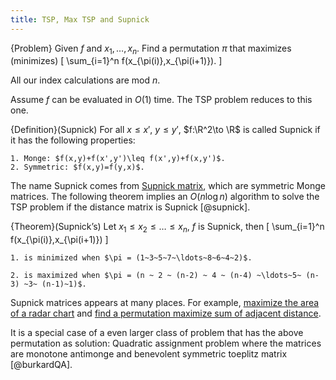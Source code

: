 ```yaml
---
title: TSP, Max TSP and Supnick
---
```


{Problem}
    Given $f$ and $x_1,\ldots,x_n$. Find a permutation $\pi$ that maximizes (minimizes)
    \[
    \sum_{i=1}^n f(x_{\pi(i)},x_{\pi(i+1)}).
    \]

All our index calculations are mod $n$.

Assume $f$ can be evaluated in $O(1)$ time. The TSP problem reduces to this one.

{Definition}(Supnick)
    For all $x\leq x'$, $y\leq y'$, $f:\R^2\to \R$ is called Supnick if it has the following properties:

    1. Monge: $f(x,y)+f(x',y')\leq f(x',y)+f(x,y')$.
    2. Symmetric: $f(x,y)=f(y,x)$.

The name Supnick comes from [Supnick matrix](http://en.wikipedia.org/wiki/Supnick_matrix), which are symmetric Monge matrices. The following theorem implies an $O(n\log n)$ algorithm to solve the TSP problem if the distance matrix is Supnick [@supnick].

{Theorem}(Supnick’s)
    Let $x_1\leq x_2 \leq \ldots \leq x_n$, $f$ is Supnick, then
    \[
        \sum_{i=1}^n f(x_{\pi(i)},x_{\pi(i+1)})
    \]

    1. is minimized when $\pi = (1~3~5~7~\ldots~8~6~4~2)$.

    2. is maximized when $\pi = (n ~ 2 ~ (n-2) ~ 4 ~ (n-4) ~\ldots~5~ (n-3) ~3~ (n-1)~1)$.
 
Supnick matrices appears at many places. For example, [maximize the area of a radar chart](http://www.chaoxuprime.com/posts/2012-08-08-maximize-the-area-of-a-radar-chart.html) and [find a permutation maximize sum of adjacent distance](http://cstheory.stackexchange.com/questions/27808/finding-a-permutation-x-p-1x-p-2-x-p-n-of-x-1-x-2-x-n-whi).

It is a special case of a even larger class of problem that has the above permutation as solution: Quadratic assignment problem where the matrices are monotone antimonge and benevolent symmetric toeplitz matrix [@burkardQA]. 
 
